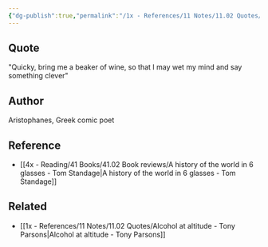 ```yaml
---
{"dg-publish":true,"permalink":"/1x - References/11 Notes/11.02 Quotes/Bring me a beaker of wine that I may wet my mind - Aritophanes/","title":"Bring me a beaker of wine that I may wet my mind - Aritophanes","created":"2023-08-21T13:57:49.295+03:00","updated":"2024-02-14T20:18:46.551+03:00"}
---
```



## Quote
"Quicky, bring me a beaker of wine, so that I may wet my mind and say something clever"

## Author
Aristophanes, Greek comic poet

## Reference
- [[4x - Reading/41 Books/41.02 Book reviews/A history of the world in 6 glasses - Tom Standage\|A history of the world in 6 glasses - Tom Standage]]

## Related
- [[1x - References/11 Notes/11.02 Quotes/Alcohol at altitude - Tony Parsons\|Alcohol at altitude - Tony Parsons]]
